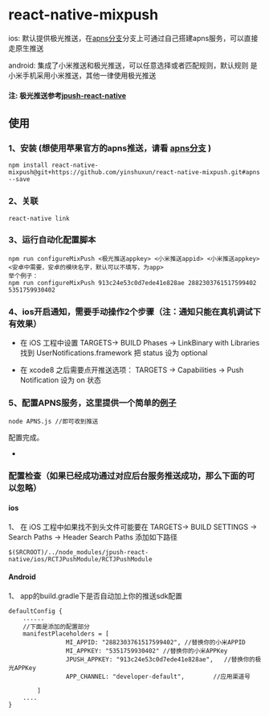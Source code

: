 # react-native-mixpush

ios: 默认提供极光推送，在[apns分支](https://github.com/yinshuxun/react-native-mixpush.git#apns)分支上可通过自己搭建apns服务，可以直接走原生推送

android: 集成了小米推送和极光推送，可以任意选择或者匹配规则，默认规则 是小米手机采用小米推送，其他一律使用极光推送


####    注: 极光推送参考[jpush-react-native](https://github.com/jpush/jpush-react-native)    


## 使用
### 1、安装 (想使用苹果官方的apns推送，请看 [apns分支](https://github.com/yinshuxun/react-native-mixpush.git#apns) )
```
npm install react-native-mixpush@git+https://github.com/yinshuxun/react-native-mixpush.git#apns  --save
```
### 2、关联
```
react-native link
```
### 3、运行自动化配置脚本
```
npm run configureMixPush <极光推送appkey> <小米推送appid> <小米推送appkey> <安卓中需要，安卓的模块名字，默认可以不填写，为app>
举个例子：
npm run configureMixPush 913c24e53c0d7ede41e828ae 2882303761517599402 5351759930402
```
### 4、ios开启通知，需要手动操作2个步骤（注：通知只能在真机调试下有效果）
- 在 iOS 工程中设置 TARGETS-> BUILD Phases -> LinkBinary with Libraries 找到 UserNotifications.framework 把 status 设为 optional

- 在 xcode8 之后需要点开推送选项： TARGETS -> Capabilities -> Push Notification 设为 on 状态

### 5、配置APNS服务，这里提供一个简单的[例子](./APNS.js)
```
node APNS.js //即可收到推送
```
配置完成。

-
### 配置检查（如果已经成功通过对应后台服务推送成功，那么下面的可以忽略）

#### ios

1、 在 iOS 工程中如果找不到头文件可能要在 TARGETS-> BUILD SETTINGS -> Search Paths -> Header Search Paths 添加如下路径
```
$(SRCROOT)/../node_modules/jpush-react-native/ios/RCTJPushModule/RCTJPushModule
```

#### Android 

1、 app的build.gradle下是否自动加上你的推送sdk配置

```
defaultConfig {
	......
    //下面是添加的配置部分
    manifestPlaceholders = [
                MI_APPID: "2882303761517599402", //替换你的小米APPID
                MI_APPKEY: "5351759930402" //替换你的小米APPKey
                JPUSH_APPKEY: "913c24e53c0d7ede41e828ae",   //替换你的极光APPKey
                APP_CHANNEL: "developer-default",        //应用渠道号
                
        ]
    ....
}
```
